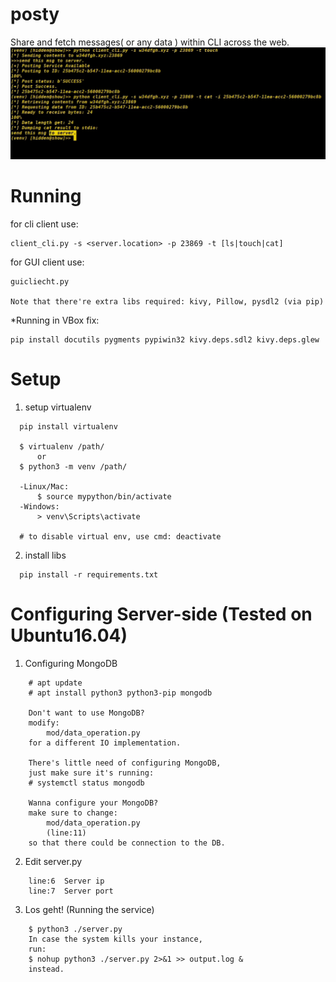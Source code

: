 # posty
Share and fetch messages( or any data ) within CLI across the web.
![image demo](https://github.com/Kevinmuahahaha/posty/blob/master/miscs/demo.png)

# Running

for cli client use:
  ```
  client_cli.py -s <server.location> -p 23869 -t [ls|touch|cat]
  ```
   
for GUI client use:
  ```
  guicliecht.py
  
  Note that there're extra libs required: kivy, Pillow, pysdl2 (via pip)
  ```
    
*Running in VBox fix:
  ```
  pip install docutils pygments pypiwin32 kivy.deps.sdl2 kivy.deps.glew
  ```

# Setup
1. setup virtualenv
  ```
	pip install virtualenv

	$ virtualenv /path/ 
		or
	$ python3 -m venv /path/

	-Linux/Mac: 
		$ source mypython/bin/activate
	-Windows: 
		> venv\Scripts\activate

	# to disable virtual env, use cmd: deactivate
```
2. install libs
  ```
	pip install -r requirements.txt
  ```
	

# Configuring Server-side (Tested on Ubuntu16.04)

1. Configuring MongoDB
```
	# apt update
	# apt install python3 python3-pip mongodb

	Don't want to use MongoDB?
	modify:
		mod/data_operation.py 
	for a different IO implementation.
	
	There's little need of configuring MongoDB,
	just make sure it's running:
	# systemctl status mongodb

	Wanna configure your MongoDB?
	make sure to change:
		mod/data_operation.py
		(line:11)
	so that there could be connection to the DB.
```
2. Edit server.py
```
	line:6	Server ip
	line:7	Server port
```
3. Los geht! (Running the service)
```
	$ python3 ./server.py
	In case the system kills your instance,
	run:
	$ nohup python3 ./server.py 2>&1 >> output.log &
	instead.
```


